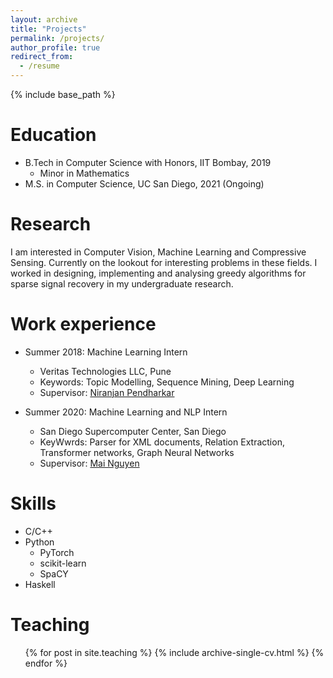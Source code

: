 ```yaml
---
layout: archive
title: "Projects"
permalink: /projects/
author_profile: true
redirect_from:
  - /resume
---
```


{% include base_path %}

Education
======
* B.Tech in Computer Science with Honors, IIT Bombay, 2019
  * Minor in Mathematics
* M.S. in Computer Science, UC San Diego, 2021 (Ongoing)


Research
======
I am interested in Computer Vision, Machine Learning and Compressive Sensing. Currently on the lookout for interesting problems in these fields.
I worked in designing, implementing and analysing greedy algorithms for sparse signal recovery in my undergraduate research. 

Work experience
======
* Summer 2018: Machine Learning Intern
  * Veritas Technologies LLC, Pune
  * Keywords: Topic Modelling, Sequence Mining, Deep Learning
  * Supervisor: [Niranjan Pendharkar](https://www.linkedin.com/in/niranjan-pendharkar-065757/)

* Summer 2020: Machine Learning and NLP Intern
  * San Diego Supercomputer Center, San Diego
  * KeyWwrds: Parser for XML documents, Relation Extraction, Transformer networks, Graph Neural Networks
  * Supervisor: [Mai Nguyen](https://www.sdsc.edu/research/researcher_spotlight/nguyen_mai.html)
  
Skills
======
* C/C++
* Python
  * PyTorch
  * scikit-learn
  * SpaCY
* Haskell

  
Teaching
======
  <ul>{% for post in site.teaching %}
    {% include archive-single-cv.html %}
  {% endfor %}</ul>
  
